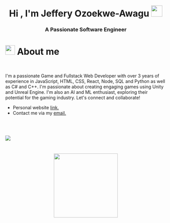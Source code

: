 <h1 align="center"><b>Hi , I'm Jeffery Ozoekwe-Awagu </b><img src="https://media.giphy.com/media/hvRJCLFzcasrR4ia7z/giphy.gif" width="35"></h1>
<h3 align="center">A Passionate Software Engineer</h3>

# <picture><img src = "https://cdn.pixabay.com/animation/2023/01/27/14/22/14-22-31-841_512.gif" width = 30px></picture> **About me**

<br>

I'm a passionate Game and Fullstack Web Developer with over 3 years of experience in JavaScript, HTML, CSS, React, Node, SQL and Python as well as C# and C++. I'm passionate about creating engaging games using Unity and Unreal Engine. I'm also an AI and ML enthusiast, exploring their potential for the gaming industry. Let's connect and collaborate!
- Personal website [link.](https://www.jeffawe.com)
- Contact me via my [email.](mailto:ozoekweawagu@gmail.com)

<br><br>

<img src="https://user-images.githubusercontent.com/73097560/115834477-dbab4500-a447-11eb-908a-139a6edaec5c.gif"><br><br>

<h3 align="center"><a href="https://www.buymeacoffee.com/jeffawagu"><img src="https://cdn.buymeacoffee.com/buttons/v2/default-yellow.png" width="200" /></a></h3>










